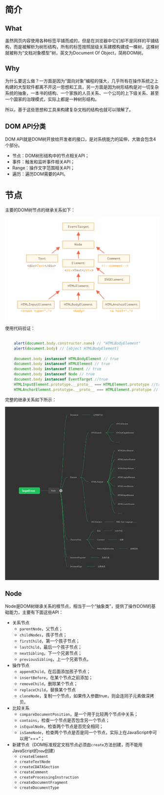 # 简介
## What
虽然网页内容使用各种标签平铺而成的，但是在浏览器中它们却不是同样的平铺结构，而是被解析为树形结构，所有的标签按照层级关系建模构建成一棵树，这棵树就被称为“文档对象模型”树，英文为Document Of Object，简称DOM树。

## Why
为什么要这么做？一方面是因为“面向对象”编程的强大，几乎所有在操作系统之上构建的大型软件都离不开这一思想和工具，另一方面是因为树形结构是对一切复杂系统的抽象，一本书的结构、一个家族的人员关系、一个公司的上下级关系、甚至一个国家的治理模式，实际上都是一种树形结构。

所以，基于这些思想和工具来构建复杂文档的结构也就可以理解了。

## DOM API分类

DOM API就是DOM树开放给开发者的接口，是对系统能力的延伸，大致会包含4个部分。

- 节点：DOM树形结构中的节点相关API；
- 事件：触发和监听事件相关API；
- Range：操作文字范围相关API；
- 遍历：遍历DOM需要的API。 

# 节点

主要的DOM树节点的继承关系如下：

![DOM节点继承关系](../images/dom-inheritance-simple.png)

使用代码验证：
```js

    alert(document.body.constructor.name) // "HTMLBodyElement"
    alert(document.body) // [object HTMLBodyElement]

    document.body instanceof HTMLBodyElement // true
    document.body instanceof HTMLElement // true
    document.body instanceof Element // true
    document.body instanceof Node // true
    document.body instanceof EventTarget //true
    HTMLInputElement.prototype.__proto__ === HTMLElement.prototype //true
    HTMLAnchorElement.prototype.__proto__ === HTMLElement.prototype // true

```

完整的继承关系如下所示：

![DOM节点继承关系](../images/dom-inheritance.png)

## Node

Node是DOM树继承关系的根节点，相当于一个“抽象类”，提供了操作DOM的基础能力，主要有下面这些API：

- 关系节点
    - `parentNode`，父节点；
    - `childNodes`，孩子节点；
    - `firstChild`，第一个孩子节点；
    - `lastChild`，最后一个孩子节点；
    - `nextSibling`，下一个兄弟节点；
    - `previousSibling`，上一个兄弟节点。
- 操作节点
    - `appendChild`，在后面添加孩子节点；
    - `insertBefore`，在某个节点之前添加；
    - `removeChild`，删除某个节点；
    - `replaceChild`，替换某个节点
    - `cloneNode`，复制一个节点，如果传入参数true，则会连同子元素做深拷贝。
- 比较关系
    - `compareDocumentPosition`，是一个用于比较两个节点中关系；
    - `contains`，检查一个节点是否包含另一个节点；
    - `isEqualNode`，检查两个节点是否完全相同；
    - `isSameNode`，检查两个节点是否是同一个节点，实际上在JavaScript中可以用“===”；
- 新建节点（DOM标准规定文档节点必须由`create`方法创建，而不能用JavaScript的`new`创建）
    - `createElement`
    - `createTextNode`
    - `createCDATASection`
    - `createComment`
    - `createProcessingInstruction`
    - `createDocumentFragment`
    - `createDocumentType`

